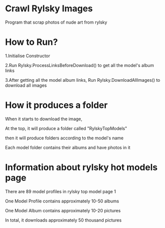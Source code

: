 # Crawl Rylsky Images
Program that scrap photos of nude art from rylsky

# How to Run?

<p>1.Initialise Constructor</p>
<p>2.Run Rylsky.ProcessLinksBeforeDownload() to get all the model's album links</p>
<p>3.After getting all the model album links, Run Rylsky.DownloadAllImages() to download all images</p>

# How it produces a folder

<p>When it starts to download the image,</p>
<p>At the top, it will produce a folder called "RylskyTopModels"</p>
<p>then it will produce folders according to the model's name</p>
<p>Each model folder contains their albums and have photos in it</p>

# Information about rylsky hot models page

<p>There are 89 model profiles in rylsky top model page 1</p>
<p>One Model Profile contains approximately 10-50 albums</p>
<p>One Model Album contains approximately 10-20 pictures</p>
<p>In total, it downloads approximately 50 thousand pictures</p>
